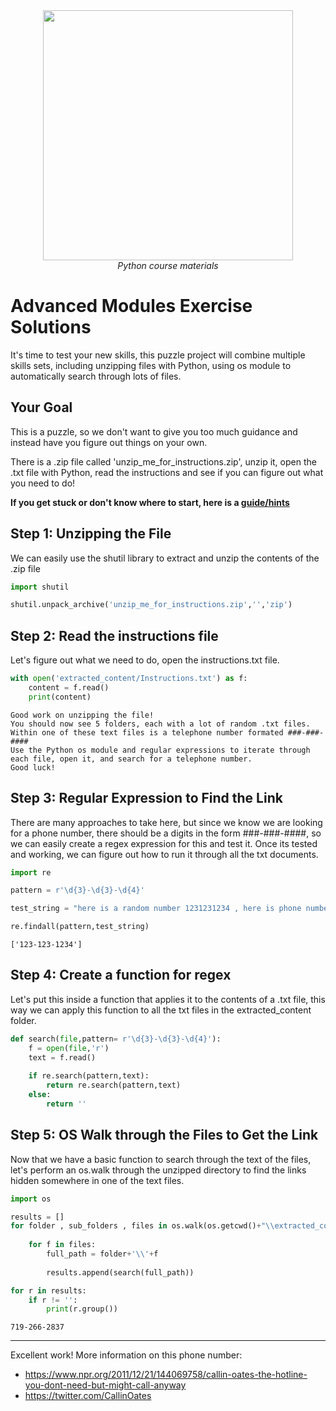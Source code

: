 <center>
    <img src='https://intecbrussel.be/img/logo3.png' width='400px' height='auto'/>
    <br/>
    <em>Python course materials</em>
</center>

# Advanced Modules Exercise Solutions

It's time to test your new skills, this puzzle project will combine multiple skills sets, including unzipping files with Python, using os module to automatically search through lots of files.

## Your Goal

This is a puzzle, so we don't want to give you too much guidance and instead have you figure out things on your own.

There is a .zip file called 'unzip_me_for_instructions.zip', unzip it, open the .txt file with Python, read the instructions and see if you can figure out what you need to do!

**If you get stuck or don't know where to start, here is a [guide/hints](https://docs.google.com/document/d/1JxydUr4n4fSR0EwwuwT-aHia-yPK6r-oTBuVT2sqheo/edit?usp=sharing)**

## Step 1: Unzipping the File

We can easily use the shutil library to extract and unzip the contents of the .zip file


```python
import shutil
```


```python
shutil.unpack_archive('unzip_me_for_instructions.zip','','zip')
```

## Step 2: Read the instructions file

Let's figure out what we need to do, open the instructions.txt file.


```python
with open('extracted_content/Instructions.txt') as f:
    content = f.read()
    print(content)
```

    Good work on unzipping the file!
    You should now see 5 folders, each with a lot of random .txt files.
    Within one of these text files is a telephone number formated ###-###-#### 
    Use the Python os module and regular expressions to iterate through each file, open it, and search for a telephone number.
    Good luck!
    

## Step 3: Regular Expression to Find the Link

There are many approaches to take here, but since we know we are looking for a phone number, there should be a digits in the form ###-###-####, so we can easily create a regex expression for this and test it. Once its tested and working, we can figure out how to run it through all the txt documents.


```python
import re
```


```python
pattern = r'\d{3}-\d{3}-\d{4}'
```


```python
test_string = "here is a random number 1231231234 , here is phone number formatted 123-123-1234"
```


```python
re.findall(pattern,test_string)
```




    ['123-123-1234']



## Step 4: Create a function for regex

Let's put this inside a function that applies it to the contents of a .txt file, this way we can apply this function to all the txt files in the extracted_content folder.


```python
def search(file,pattern= r'\d{3}-\d{3}-\d{4}'):
    f = open(file,'r')
    text = f.read()
    
    if re.search(pattern,text):
        return re.search(pattern,text)
    else:
        return ''
```

## Step 5: OS Walk through the Files to Get the Link

Now that we have a basic function to search through the text of the files, let's perform an os.walk through the unzipped directory to find the links hidden somewhere in one of the text files.


```python
import os
```


```python
results = []
for folder , sub_folders , files in os.walk(os.getcwd()+"\\extracted_content"):
    
    for f in files:
        full_path = folder+'\\'+f
         
        results.append(search(full_path)) 
```


```python
for r in results:
    if r != '':
        print(r.group())
```

    719-266-2837
    

___
Excellent work! More information on this phone number:
* https://www.npr.org/2011/12/21/144069758/callin-oates-the-hotline-you-dont-need-but-might-call-anyway
* https://twitter.com/CallinOates

